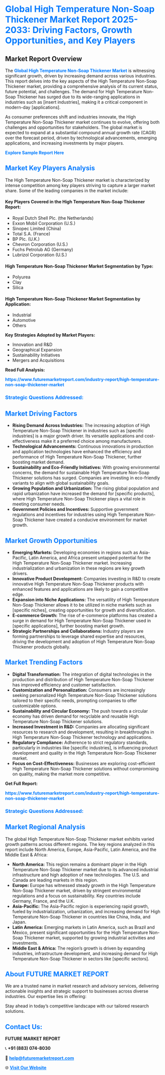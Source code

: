 <h1 style="color: #007BFF;">Global High Temperature Non-Soap Thickener Market Report 2025-2033: Driving Factors, Growth Opportunities, and Key Players</h1>

<section id="overview">
<h2>Market Report Overview</h2>
<p>The <a href="https://www.futuremarketreport.com/industry-report/high-temperature-non-soap-thickener-market" style="color: #007BFF; text-decoration: none;"><strong>Global High Temperature Non-Soap Thickener Market</strong></a> is witnessing significant growth, driven by increasing demand across various industries. This report delves into the key aspects of the High Temperature Non-Soap Thickener market, providing a comprehensive analysis of its current status, future potential, and challenges. The demand for High Temperature Non-Soap Thickener has surged due to its wide-ranging applications in industries such as [insert industries], making it a critical component in modern-day [applications].</p>
<p>As consumer preferences shift and industries innovate, the High Temperature Non-Soap Thickener market continues to evolve, offering both challenges and opportunities for stakeholders. The global market is expected to expand at a substantial compound annual growth rate (CAGR) over the forecast period, driven by technological advancements, emerging applications, and increasing investments by major players.</p>
</section>

<section id="overview">
<p><a href="https://www.futuremarketreport.com/request-sample/reportId=54035" style="color: #007BFF; text-decoration: none;"><strong>Explore Sample Report Here</strong></a></p>
</section>

<section id="key-players">
<h2 style="color: #007BFF;">Market Key Players Analysis</h2>
<p>The High Temperature Non-Soap Thickener market is characterized by intense competition among key players striving to capture a larger market share. Some of the leading companies in the market include:</p>
<h4>Key Players Covered in the High Temperature Non-Soap Thickener Report:</h4>
<ul><li>Royal Dutch Shell Plc. (the Netherlands)</li><li>Exxon Mobil Corporation (U.S.)</li><li>Sinopec Limited (China)</li><li>Total S.A. (France)</li><li>BP Plc. (U.K.)</li><li>Chevron Corporation (U.S.)</li><li>Fuchs Petrolub AG (Germany)</li><li>Lubrizol Corporation (U.S.)</li></ul>
<h4>High Temperature Non-Soap Thickener Market Segmentation by Type:</h4>
<ul><li>Polyurea</li><li>Clay</li><li>Silica</li></ul>

<h4>High Temperature Non-Soap Thickener Market Segmentation by Application:</h4>
<ul><li>Industrial</li><li>Automotive</li><li>Others</li></ul>
<p><strong>Key Strategies Adopted by Market Players:</strong></p>
<ul>
<li>Innovation and R&D</li>
<li>Geographical Expansion</li>
<li>Sustainability Initiatives</li>
<li>Mergers and Acquisitions</li>
</ul>
</section>

<section>
<p><strong>Read Full Analysis: </strong></p><a href="https://www.futuremarketreport.com/industry-report/high-temperature-non-soap-thickener-market" style="color: #007BFF; text-decoration: none;"><strong>https://www.futuremarketreport.com/industry-report/high-temperature-non-soap-thickener-market</strong></a>
<h3 style="color: #007BFF;">Strategic Questions Addressed:</h3>
</section>

<section id="driving-factors">
<h2 style="color: #007BFF;">Market Driving Factors</h2>
<ul>
<li><strong>Rising Demand Across Industries:</strong> The increasing adoption of High Temperature Non-Soap Thickener in industries such as [specific industries] is a major growth driver. Its versatile applications and cost-effectiveness make it a preferred choice among manufacturers.</li>
<li><strong>Technological Advancements:</strong> Continuous innovations in production and application technologies have enhanced the efficiency and performance of High Temperature Non-Soap Thickener, further boosting market demand.</li>
<li><strong>Sustainability and Eco-Friendly Initiatives:</strong> With growing environmental concerns, the demand for sustainable High Temperature Non-Soap Thickener solutions has surged. Companies are investing in eco-friendly variants to align with global sustainability goals.</li>
<li><strong>Growing Population and Urbanization:</strong> The rising global population and rapid urbanization have increased the demand for [specific products], where High Temperature Non-Soap Thickener plays a vital role in meeting consumer needs.</li>
<li><strong>Government Policies and Incentives:</strong> Supportive government regulations and incentives for industries using High Temperature Non-Soap Thickener have created a conducive environment for market growth.</li>
</ul>
</section>

<section id="growth-opportunities">
<h2 style="color: #007BFF;">Market Growth Opportunities</h2>
<ul>
<li><strong>Emerging Markets:</strong> Developing economies in regions such as Asia-Pacific, Latin America, and Africa present untapped potential for the High Temperature Non-Soap Thickener market. Increasing industrialization and urbanization in these regions are key growth drivers.</li>
<li><strong>Innovative Product Development:</strong> Companies investing in R&D to create innovative High Temperature Non-Soap Thickener products with enhanced features and applications are likely to gain a competitive edge.</li>
<li><strong>Expansion into Niche Applications:</strong> The versatility of High Temperature Non-Soap Thickener allows it to be utilized in niche markets such as [specific niches], creating opportunities for growth and diversification.</li>
<li><strong>E-commerce Growth:</strong> The rise of e-commerce platforms has created a surge in demand for High Temperature Non-Soap Thickener used in [specific applications], further boosting market growth.</li>
<li><strong>Strategic Partnerships and Collaborations:</strong> Industry players are forming partnerships to leverage shared expertise and resources, driving the development and adoption of High Temperature Non-Soap Thickener products globally.</li>
</ul>
</section>

<section id="trending-factors">
<h2 style="color: #007BFF;">Market Trending Factors</h2>
<ul>
<li><strong>Digital Transformation:</strong> The integration of digital technologies in the production and distribution of High Temperature Non-Soap Thickener has improved efficiency and customer satisfaction.</li>
<li><strong>Customization and Personalization:</strong> Consumers are increasingly seeking personalized High Temperature Non-Soap Thickener solutions tailored to their specific needs, prompting companies to offer customizable options.</li>
<li><strong>Sustainability and Circular Economy:</strong> The push towards a circular economy has driven demand for recyclable and reusable High Temperature Non-Soap Thickener solutions.</li>
<li><strong>Increased Investment in R&D:</strong> Companies are allocating significant resources to research and development, resulting in breakthroughs in High Temperature Non-Soap Thickener technology and applications.</li>
<li><strong>Regulatory Compliance:</strong> Adherence to strict regulatory standards, particularly in industries like [specific industries], is influencing product development and quality in the High Temperature Non-Soap Thickener market.</li>
<li><strong>Focus on Cost-Effectiveness:</strong> Businesses are exploring cost-efficient High Temperature Non-Soap Thickener solutions without compromising on quality, making the market more competitive.</li>
</ul>
</section>

<section>
<p><strong>Get Full Report: </strong></p><a href="https://www.futuremarketreport.com/industry-report/high-temperature-non-soap-thickener-market" style="color: #007BFF; text-decoration: none;"><strong>https://www.futuremarketreport.com/industry-report/high-temperature-non-soap-thickener-market</strong></a>
<h3 style="color: #007BFF;">Strategic Questions Addressed:</h3>
</section>


<section id="regional-analysis">
<h2 style="color: #007BFF;">Market Regional Analysis</h2>
<p>The global High Temperature Non-Soap Thickener market exhibits varied growth patterns across different regions. The key regions analyzed in this report include North America, Europe, Asia-Pacific, Latin America, and the Middle East & Africa:</p>
<ul>
<li><strong>North America:</strong> This region remains a dominant player in the High Temperature Non-Soap Thickener market due to its advanced industrial infrastructure and high adoption of new technologies. The U.S. and Canada are leading markets in this region.</li>
<li><strong>Europe:</strong> Europe has witnessed steady growth in the High Temperature Non-Soap Thickener market, driven by stringent environmental regulations and a focus on sustainability. Key countries include Germany, France, and the U.K.</li>
<li><strong>Asia-Pacific:</strong> The Asia-Pacific region is experiencing rapid growth, fueled by industrialization, urbanization, and increasing demand for High Temperature Non-Soap Thickener in countries like China, India, and Japan.</li>
<li><strong>Latin America:</strong> Emerging markets in Latin America, such as Brazil and Mexico, present significant opportunities for the High Temperature Non-Soap Thickener market, supported by growing industrial activities and investments.</li>
<li><strong>Middle East & Africa:</strong> The region’s growth is driven by expanding industries, infrastructure development, and increasing demand for High Temperature Non-Soap Thickener in sectors like [specific sectors].</li>
</ul>
</section>

<footer>
<h2 style="color: #007BFF;">About FUTURE MARKET REPORT</h2>
<p>We are a trusted name in market research and advisory services, delivering actionable insights and strategic support to businesses across diverse industries. Our expertise lies in offering:</p>

<p>Stay ahead in today’s competitive landscape with our tailored research solutions.</p>

<h2 style="color: #007BFF;">Contact Us:</h2>
<p><strong>FUTURE MARKET REPORT</strong></p>
<p>📞 <strong>+91 (883) 074-8030</strong></p>
<p>📧 <strong><a href="mailto:help@futuremarketreport.com" style="color: #007BFF;">help@futuremarketreport.com</a></strong></p>
<p>🌐 <strong><a href="https://www.futuremarketreport.com/" style="color: #007BFF;">Visit Our Website</a></strong></p>
</footer>